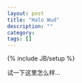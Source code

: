 ```yaml
---
layout: post
title: "Halo Wud"
description: ""
category: 
tags: []
---
```

{% include JB/setup %}

试一下这里怎么样…
